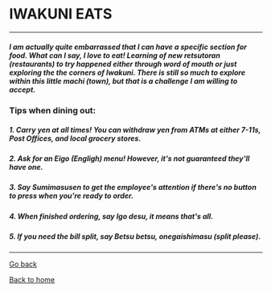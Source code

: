 # IWAKUNI EATS
---

##### I am actually quite embarrassed that I can have a specific section for food.  What can I say, I *love* to eat!  Learning of new *retsutoran* (restaurants) to try happened either through word of mouth or just exploring the the corners of Iwakuni.  There is still so much to explore within this little *machi* (town), but that is a challenge I am willing to accept.

### Tips when dining out:
##### 1. Carry _yen_ at *all times*!  You can withdraw yen from ATMs at either 7-11s, Post Offices, and local grocery stores.
##### 2. Ask for an *Eigo* (Engligh) menu!  However, it's _not_ guaranteed they'll have one. 
##### 3. Say *Sumimasusen* to get the employee's attention if there's no button to press when you're ready to order.
##### 4. When finished ordering, say *Igo desu*, it means *that's all*.
##### 5. If you need the bill *split*, say *Betsu betsu, onegaishimasu* (split please). 

---
[Go back](topic)

[Back to home](index)
